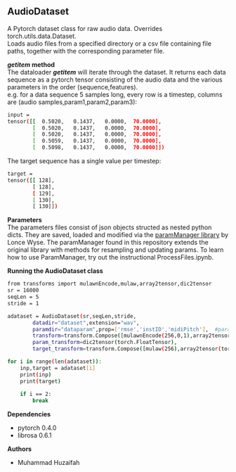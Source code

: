 ## AudioDataset

A Pytorch dataset class for raw audio data. Overrides torch.utils.data.Dataset.  
Loads audio files from a specified directory or a csv file containing file paths, together with the corresponding parameter file.  

**_getitem_ method**  
The dataloader ___getitem___ will iterate through the dataset. It returns each data sequence as a pytorch tensor consisting of the audio data and the various parameters in the order (sequence,features).  
e.g. for a data sequence 5 samples long, every row is a timestep, columns are (audio samples,param1,param2,param3):
```bash
input = 
tensor([[  0.5020,   0.1437,   0.0000,  70.0000],
        [  0.5020,   0.1437,   0.0000,  70.0000],
        [  0.5020,   0.1437,   0.0000,  70.0000],
        [  0.5059,   0.1437,   0.0000,  70.0000],
        [  0.5098,   0.1437,   0.0000,  70.0000]])
```
The target sequence has a single value per timestep:
```bash
target = 
tensor([[ 128],
        [ 128],
        [ 129],
        [ 130],
        [ 130]])
```		
**Parameters**  
The parameters files consist of json objects structed as nested python dicts. They are saved, loaded and modified via the [paramManager library](https://github.com/lonce/paramManager) by Lonce Wyse.
The paramManager found in this repository extends the original library with methods for resampling and updating params. To learn how to use ParamManager, try out the instructional ProcessFiles.ipynb.

**Running the AudioDataset class**
```bash
from transforms import mulawnEncode,mulaw,array2tensor,dic2tensor	
sr = 16000
seqLen = 5
stride = 1

adataset = AudioDataset(sr,seqLen,stride,
		datadir="dataset",extension="wav",
		paramdir="dataparam",prop=['rmse','instID','midiPitch'],  #parameters used for training can be specified here
		transform=transform.Compose([mulawnEncode(256,0,1),array2tensor(torch.FloatTensor)]),
		param_transform=dic2tensor(torch.FloatTensor),
		target_transform=transform.Compose([mulaw(256),array2tensor(torch.LongTensor)]))

for i in range(len(adataset)):
    inp,target = adataset[i]
    print(inp)
    print(target)
    
    if i == 2:
        break 
```
**Dependencies**  
* pytorch 0.4.0  
* librosa 0.6.1  

**Authors**  
* Muhammad Huzaifah






